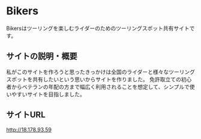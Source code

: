 # Bikers

Bikersはツーリングを楽しむライダーのためのツーリングスポット共有サイトです。

## サイトの説明・概要

私がこのサイトを作ろうと思ったきっかけは全国のライダーと様々なツーリングスポットを共有したいという思いからサイトを作りました。
免許取立ての初心者からベテランの年配の方まで幅広く利用されることを想定して、シンプルで使いやすいサイトを目指しました。

## サイトURL

http://18.178.93.59
